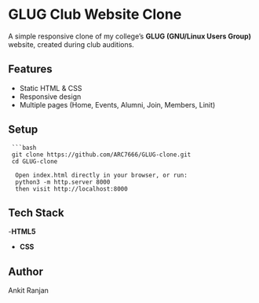 # GLUG Club Website Clone

A simple responsive clone of my college’s **GLUG (GNU/Linux Users Group)** website, created during club auditions.

## Features
- Static HTML & CSS  
- Responsive design  
- Multiple pages (Home, Events, Alumni, Join, Members, Linit)  

## Setup
     ```bash
     git clone https://github.com/ARC7666/GLUG-clone.git
     cd GLUG-clone

      Open index.html directly in your browser, or run:
      python3 -m http.server 8000
      then visit http://localhost:8000

## Tech Stack
-**HTML5**
- **CSS**

## Author
Ankit Ranjan

